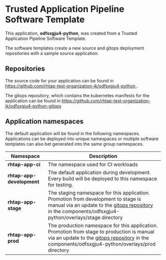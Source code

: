 # Trusted Application Pipeline Software Template

This application, **odfsxgju4-python**, was created from a Trusted Application Pipeline Software Template.

The software templates create a new source and gitops deployment repositories with a sample source application. 

## Repositories

The source code for your application can be found in [https://github.com/rhtap-test-organization-jk/odfsxgju4-python ](https://github.com/rhtap-test-organization-jk/odfsxgju4-python ).
 
The gitops repository, which contains the kubernetes manifests for the application can be found in 
[https://github.com/rhtap-test-organization-jk/odfsxgju4-python-gitops ](https://github.com/rhtap-test-organization-jk/odfsxgju4-python-gitops ) 

## Application namespaces 

The default application will be found in the following namespaces. Applications can be deployed into unique namespaces or multiple software templates can also bet generated into the same group namespaces.  

|  Namespace   |  Description   |  
| -------- | -------- |
| **rhtap-app-ci** | The namespace used for CI workloads |
| **rhtap-app-development** | The default application during development. Every build will be deployed to this namespace for testing. |
| **rhtap-app-stage** | The staging namespace for this application. Promotion from development to stage is manual via an update to the [gitops repository](https://github.com/rhtap-test-organization-jk/odfsxgju4-python-gitops ) in the components/odfsxgju4-python/overlays/stage directory |
| **rhtap-app-prod** | The production namespace for this application. Promotion from stage to production is manual via an update to the [gitops repository](https://github.com/rhtap-test-organization-jk/odfsxgju4-python-gitops ) in the components/odfsxgju4-python/overlays/prod directory |